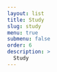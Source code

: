 ```yaml
---
layout: list
title: Study
slug: study
menu: true
submenu: false
order: 6
description: >
  Study
---
```

